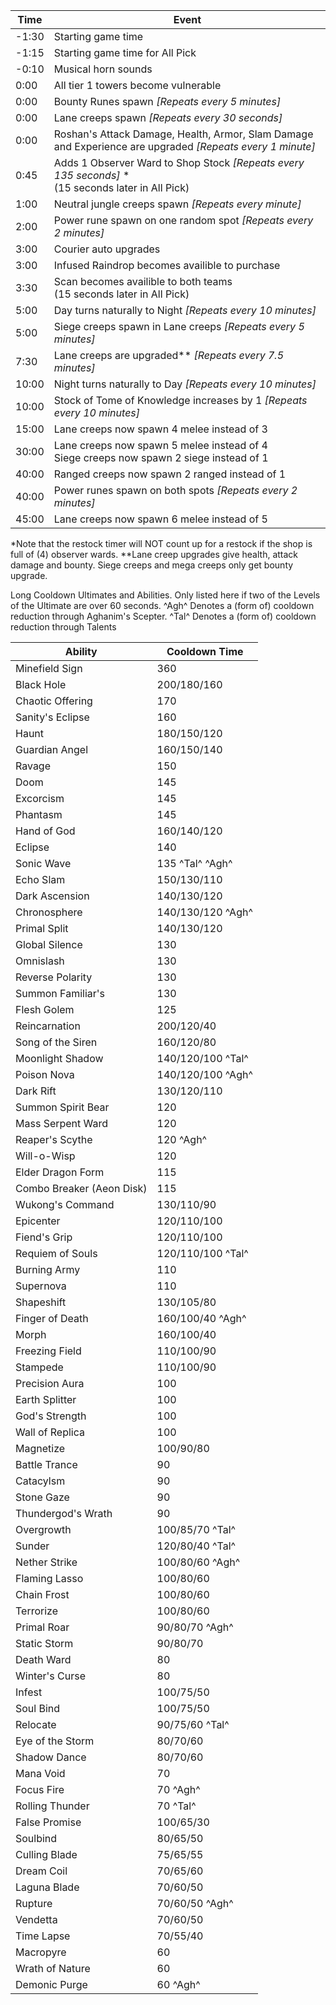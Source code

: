 |Time|Event|
|--|--|
|-1:30|Starting game time  |
|-1:15|Starting game time for All Pick  |
|-0:10|Musical horn sounds|
|0:00|All tier 1 towers become vulnerable|
|0:00|Bounty Runes spawn *[Repeats every 5 minutes]*|
|0:00|Lane creeps spawn *[Repeats every 30 seconds]*|
|0:00|Roshan's Attack Damage, Health, Armor, Slam Damage and Experience are upgraded *[Repeats every 1 minute]*|
|0:45|Adds 1 Observer Ward to Shop Stock *[Repeats every 135 seconds]* * <br>(15 seconds later in All Pick)|
|1:00|Neutral jungle creeps spawn *[Repeats every minute]*|
|2:00|Power rune spawn on one random spot *[Repeats every 2 minutes]*|
|3:00|Courier auto upgrades|
|3:00|Infused Raindrop becomes availible to purchase
|3:30|Scan becomes availible to both teams<br>(15 seconds later in All Pick)|
|5:00|Day turns naturally to Night *[Repeats every 10 minutes]*|
|5:00|Siege creeps spawn in Lane creeps *[Repeats every 5 minutes]*|
|7:30|Lane creeps are upgraded** *[Repeats every 7.5 minutes]*
|10:00|Night turns naturally to Day *[Repeats every 10 minutes]*|
|10:00|Stock of Tome of Knowledge increases by 1 *[Repeats every 10 minutes]*
|15:00|Lane creeps now spawn 4 melee instead of 3|
|30:00|Lane creeps now spawn 5 melee instead of 4<br>Siege creeps now spawn 2 siege instead of 1
|40:00|Ranged creeps now spawn 2 ranged instead of 1|
|40:00|Power runes spawn on both spots *[Repeats every 2 minutes]*
|45:00|Lane creeps now spawn 6 melee instead of 5|

*Note that the restock timer will NOT count up for a restock if the shop is full of (4) observer wards.
**Lane creep upgrades give health, attack damage and bounty. Siege creeps and mega creeps only get bounty upgrade.

Long Cooldown Ultimates and Abilities. Only listed here if two of the Levels of the Ultimate are over 60 seconds. ^Agh^ Denotes a (form of) cooldown reduction through Aghanim's Scepter. ^Tal^ Denotes a (form of) cooldown reduction through Talents

|Ability|Cooldown Time|
|--|--|
|Minefield Sign|360|
|Black Hole|200/180/160|
|Chaotic Offering|170|
|Sanity's Eclipse|160|
|Haunt|180/150/120|
|Guardian Angel|160/150/140|
|Ravage|150|
|Doom|145|
|Excorcism|145|
|Phantasm|145|
|Hand of God|160/140/120|
|Eclipse|140|
|Sonic Wave|135 ^Tal^ ^Agh^|
|Echo Slam|150/130/110|
|Dark Ascension|140/130/120|
|Chronosphere|140/130/120 ^Agh^|
|Primal Split|140/130/120|
|Global Silence|130|
|Omnislash|130|
|Reverse Polarity|130|
|Summon Familiar's|130|
|Flesh Golem|125|
|Reincarnation|200/120/40|
|Song of the Siren|160/120/80|
|Moonlight Shadow|140/120/100 ^Tal^|
|Poison Nova|140/120/100 ^Agh^|
|Dark Rift|130/120/110|
|Summon Spirit Bear|120|
|Mass Serpent Ward|120|
|Reaper's Scythe|120 ^Agh^|
|Will-o-Wisp|120|
|Elder Dragon Form|115|
|Combo Breaker (Aeon Disk)|115|
|Wukong's Command|130/110/90|
|Epicenter|120/110/100|
|Fiend's Grip|120/110/100|
|Requiem of Souls|120/110/100 ^Tal^|
|Burning Army|110|
|Supernova|110|
|Shapeshift|130/105/80|
|Finger of Death|160/100/40 ^Agh^|
|Morph|160/100/40|
|Freezing Field|110/100/90|
|Stampede|110/100/90|
|Precision Aura|100|
|Earth Splitter|100|
|God's Strength|100|
|Wall of Replica|100|
|Magnetize|100/90/80|
|Battle Trance|90|
|Catacylsm|90|
|Stone Gaze|90|
|Thundergod's Wrath|90|
|Overgrowth|100/85/70 ^Tal^|
|Sunder|120/80/40 ^Tal^|
|Nether Strike|100/80/60 ^Agh^|
|Flaming Lasso|100/80/60|
|Chain Frost|100/80/60|
|Terrorize|100/80/60|
|Primal Roar|90/80/70 ^Agh^|
|Static Storm|90/80/70|
|Death Ward|80|
|Winter's Curse|80|
|Infest|100/75/50|
|Soul Bind|100/75/50|
|Relocate|90/75/60 ^Tal^|
|Eye of the Storm|80/70/60|
|Shadow Dance|80/70/60|
|Mana Void|70|
|Focus Fire|70 ^Agh^|
|Rolling Thunder|70 ^Tal^|
|False Promise|100/65/30|
|Soulbind|80/65/50|
|Culling Blade|75/65/55|
|Dream Coil|70/65/60|
|Laguna Blade|70/60/50|
|Rupture|70/60/50 ^Agh^|
|Vendetta|70/60/50|
|Time Lapse|70/55/40|
|Macropyre|60|
|Wrath of Nature|60|
|Demonic Purge|60 ^Agh^|

